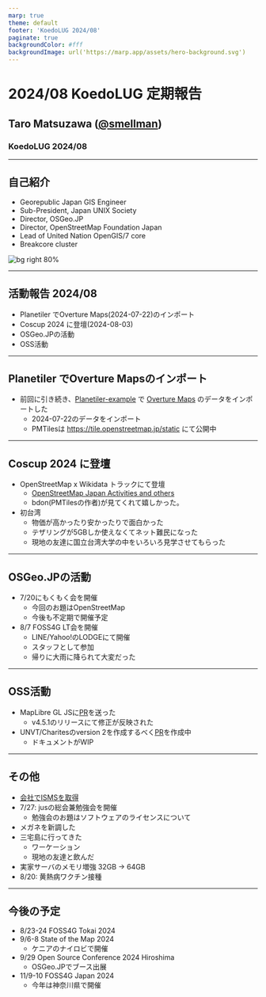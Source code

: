 ```yaml
---
marp: true
theme: default
footer: 'KoedoLUG 2024/08'
paginate: true
backgroundColor: #fff
backgroundImage: url('https://marp.app/assets/hero-background.svg')
---
```


# 2024/08 KoedoLUG 定期報告

## Taro Matsuzawa ([@smellman](https://twitter.com/smellman))

### KoedoLUG 2024/08

---

## 自己紹介

- Georepublic Japan GIS Engineer
- Sub-President, Japan UNIX Society
- Director, OSGeo.JP
- Director, OpenStreetMap Foundation Japan
- Lead of United Nation OpenGIS/7 core
- Breakcore cluster

![bg right 80%](https://i.imgur.com/ntziIEx.png)

---

## 活動報告 2024/08

- Planetiler でOverture Maps(2024-07-22)のインポート
- Coscup 2024 に登壇(2024-08-03)
- OSGeo.JPの活動
- OSS活動

---

## Planetiler でOverture Mapsのインポート

- 前回に引き続き、[Planetiler-example](https://github.com/onthegomap/planetiler-examples) で [Overture Maps](https://docs.overturemaps.org/release/latest/) のデータをインポートした
  - 2024-07-22のデータをインポート
  - PMTilesは https://tile.openstreetmap.jp/static にて公開中

---

## Coscup 2024 に登壇

- OpenStreetMap x Wikidata トラックにて登壇
  - [OpenStreetMap Japan Activities and others](https://www.docswell.com/s/smellman/K4V381-2024-08-03-coscup-openstreetmap-japan/)
  - bdon(PMTilesの作者)が見てくれて嬉しかった。
- 初台湾
  - 物価が高かったり安かったりで面白かった
  - テザリングが5GBしか使えなくてネット難民になった
  - 現地の友達に国立台湾大学の中をいろいろ見学させてもらった

---

## OSGeo.JPの活動

- 7/20にもくもく会を開催
  - 今回のお題はOpenStreetMap
  - 今後も不定期で開催予定
- 8/7 FOSS4G LT会を開催
  - LINE/Yahoo!のLODGEにて開催
  - スタッフとして参加
  - 帰りに大雨に降られて大変だった

---

## OSS活動

- MapLibre GL JSに[PR](https://github.com/maplibre/maplibre-gl-js/pull/4427)を送った
  - v4.5.1のリリースにて修正が反映された
- UNVT/Charitesのversion 2を作成するべく[PR](https://github.com/unvt/charites/pull/178)を作成中
  - ドキュメントがWIP

---

## その他

- [会社でISMSを取得](https://georepublic.co.jp/blog/2024/07/%E6%83%85%E5%A0%B1%E3%82%BB%E3%82%AD%E3%83%A5%E3%83%AA%E3%83%86%E3%82%A3%E3%83%9E%E3%83%8D%E3%82%B8%E3%83%A1%E3%83%B3%E3%83%88%E3%82%B7%E3%82%B9%E3%83%86%E3%83%A0isms%E5%9B%BD%E9%9A%9B%E8%A6%8F%E6%A0%BCiso270012022%E3%81%AE%E8%AA%8D%E8%A8%BC%E3%82%92%E5%8F%96%E5%BE%97%E3%81%97%E3%81%BE%E3%81%97%E3%81%9F/)
- 7/27: jusの総会兼勉強会を開催
  - 勉強会のお題はソフトウェアのライセンスについて
- メガネを新調した
- 三宅島に行ってきた
  - ワーケーション
  - 現地の友達と飲んだ
- 実家サーバのメモリ増強 32GB -> 64GB
- 8/20: 黄熱病ワクチン接種

---

## 今後の予定

- 8/23-24 FOSS4G Tokai 2024
- 9/6-8 State of the Map 2024
  - ケニアのナイロビで開催
- 9/29 Open Source Conference 2024 Hiroshima
  - OSGeo.JPでブース出展
- 11/9-10 FOSS4G Japan 2024
  - 今年は神奈川県で開催
